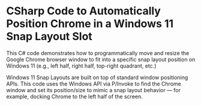 # CSharp Code to Automatically Position Chrome in a Windows 11 Snap Layout Slot
This C# code demonstrates how to programmatically move and resize the Google Chrome browser window to fit into a specific snap layout position on Windows 11 (e.g., left half, right half, top-right quadrant, etc.)

Windows 11 Snap Layouts are built on top of standard window positioning APIs. This code uses the Windows API via P/Invoke to find the Chrome window and set its position/size to mimic a snap layout behavior — for example, docking Chrome to the left half of the screen.
